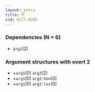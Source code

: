```yaml
---
layout: entry
title: གོ་
vid: Hill:0205
---
```

### Dependencies (N = 6)
* `arg2`(2)
### Argument structures with overt 2
* +`arg1`(0) `arg2`(2)
* +`arg1`(0) `arg2:hon`(0)
* +`arg1`(0) `arg2:lvc`(0)
